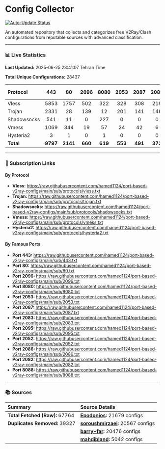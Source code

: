 # Config Collector

[![Auto-Update Status](https://github.com/hamed1124/port-based-v2ray-configs/actions/workflows/main.yml/badge.svg)](https://github.com/hamed1124/port-based-v2ray-configs/actions/workflows/main.yml)

An automated repository that collects and categorizes free V2Ray/Clash configurations from reputable sources with advanced classification.

---

### 📊 Live Statistics

**Last Updated:** 2025-06-25 23:41:07 Tehran Time

**Total Unique Configurations:** 28437

| Protocol | 443 | 80 | 2096 | 8080 | 2053 | 2087 | 2083 | 2095 | 2052 | 2086 | 2082 | 8088 | Other Ports | Total |
|:---| :---: | :---: | :---: | :---: | :---: | :---: | :---: | :---: | :---: | :---: | :---: | :---: |:---:|:---:|
| Vless | 5853 | 1757 | 502 | 322 | 328 | 308 | 219 | 143 | 197 | 117 | 104 | 15 | 6895 | **16760** |
| Trojan | 2331 | 28 | 139 | 12 | 201 | 141 | 148 | 0 | 0 | 0 | 0 | 0 | 1581 | **4581** |
| Shadowsocks | 541 | 11 | 0 | 227 | 0 | 0 | 0 | 0 | 0 | 0 | 0 | 0 | 3193 | **3972** |
| Vmess | 1069 | 344 | 19 | 57 | 24 | 42 | 6 | 126 | 26 | 20 | 23 | 3 | 1284 | **3043** |
| Hysteria2 | 3 | 1 | 0 | 1 | 0 | 0 | 0 | 0 | 0 | 0 | 0 | 0 | 37 | **42** |
| **Total** | **9797** | **2141** | **660** | **619** | **553** | **491** | **373** | **269** | **223** | **137** | **127** | **18** | **12990** | **28398** |

---

### 🚀 Subscription Links

#### By Protocol

- **Vless:**
  https://raw.githubusercontent.com/hamed1124/port-based-v2ray-configs/main/sub/protocols/vless.txt
- **Trojan:**
  https://raw.githubusercontent.com/hamed1124/port-based-v2ray-configs/main/sub/protocols/trojan.txt
- **Shadowsocks:**
  https://raw.githubusercontent.com/hamed1124/port-based-v2ray-configs/main/sub/protocols/shadowsocks.txt
- **Vmess:**
  https://raw.githubusercontent.com/hamed1124/port-based-v2ray-configs/main/sub/protocols/vmess.txt
- **Hysteria2:**
  https://raw.githubusercontent.com/hamed1124/port-based-v2ray-configs/main/sub/protocols/hysteria2.txt

#### By Famous Ports

- **Port 443:**
  https://raw.githubusercontent.com/hamed1124/port-based-v2ray-configs/main/sub/443.txt
- **Port 80:**
  https://raw.githubusercontent.com/hamed1124/port-based-v2ray-configs/main/sub/80.txt
- **Port 2096:**
  https://raw.githubusercontent.com/hamed1124/port-based-v2ray-configs/main/sub/2096.txt
- **Port 8080:**
  https://raw.githubusercontent.com/hamed1124/port-based-v2ray-configs/main/sub/8080.txt
- **Port 2053:**
  https://raw.githubusercontent.com/hamed1124/port-based-v2ray-configs/main/sub/2053.txt
- **Port 2087:**
  https://raw.githubusercontent.com/hamed1124/port-based-v2ray-configs/main/sub/2087.txt
- **Port 2083:**
  https://raw.githubusercontent.com/hamed1124/port-based-v2ray-configs/main/sub/2083.txt
- **Port 2095:**
  https://raw.githubusercontent.com/hamed1124/port-based-v2ray-configs/main/sub/2095.txt
- **Port 2052:**
  https://raw.githubusercontent.com/hamed1124/port-based-v2ray-configs/main/sub/2052.txt
- **Port 2086:**
  https://raw.githubusercontent.com/hamed1124/port-based-v2ray-configs/main/sub/2086.txt
- **Port 2082:**
  https://raw.githubusercontent.com/hamed1124/port-based-v2ray-configs/main/sub/2082.txt
- **Port 8088:**
  https://raw.githubusercontent.com/hamed1124/port-based-v2ray-configs/main/sub/8088.txt

---

### 📚 Sources

| Summary | Source Details |
|:---|:---|
| **Total Fetched (Raw):** 67764 | **[Epodonios](https://github.com/Epodonios/v2ray-configs):** 21679 configs |
| **Duplicates Removed:** 39327 | **[soroushmirzaei](https://github.com/soroushmirzaei/telegram-configs-collector):** 20567 configs |
|  | **[barry-far](https://github.com/barry-far/V2ray-Config):** 20476 configs |
|  | **[mahdibland](https://github.com/mahdibland/V2RayAggregator):** 5042 configs |
